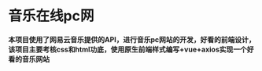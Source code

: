 # 音乐在线pc网

#### 本项目使用了网易云音乐提供的API，进行音乐pc网站的开发，好看的前端设计，该项目主要考核css和html功底，使用原生前端样式编写+vue+axios实现一个好看的音乐网站
